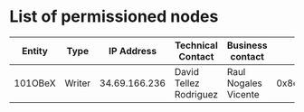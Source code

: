 # List of permissioned nodes

| Entity | Type |  IP Address | Technical Contact | Business contact | NodeID | 
| ------- | ------------------------------------ | ---------------------------------- | ------------- | ----- | ----- |
| 101OBeX | Writer | 34.69.166.236 | David Tellez Rodriguez | Raul Nogales Vicente | 0x8e16519f6b4645520b4dba967c809601136d9837b04e21abc4fdf7bd10e5d9ca0x65a804a4f184a385bec9ea4bac8597158af07930b1bee32ac030c6bfcd88cb5f
